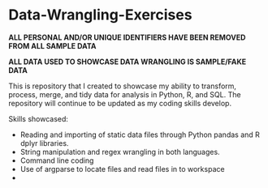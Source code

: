 # Data-Wrangling-Exercises

**ALL PERSONAL AND/OR UNIQUE IDENTIFIERS HAVE BEEN REMOVED FROM ALL SAMPLE DATA** 

**ALL DATA USED TO SHOWCASE DATA WRANGLING IS SAMPLE/FAKE DATA** 


This is repository that I created to showcase my ability to transform, process, merge, and tidy data for analysis in Python, R, and SQL. The repository will continue to be updated as my coding skills develop.

Skills showcased:
- Reading and importing of static data files through Python pandas and R dplyr libraries. 
- String manipulation and regex wrangling in both languages. 
- Command line coding
- Use of argparse to locate files and read files in to workspace
- 
